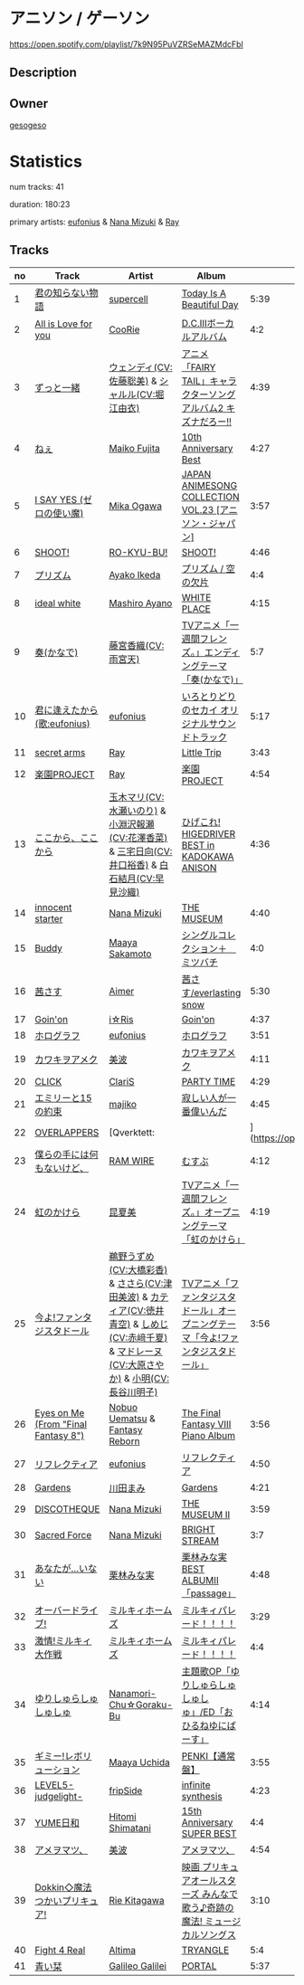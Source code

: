 # アニソン / ゲーソン
https://open.spotify.com/playlist/7k9N95PuVZRSeMAZMdcFbl

## Description


## Owner
[gesogeso](https://open.spotify.com/user/llc1xxsoknqgh69956sifvyi5)

# Statistics
num tracks: 41

duration: 180:23

primary artists: [eufonius](https://open.spotify.com/artist/4cP9sxuv6OMGWN0RrhsQjc) & [Nana Mizuki](https://open.spotify.com/artist/0W2x7650Lt2CEIIcLHXmsE) & [Ray](https://open.spotify.com/artist/7cN69jaR3jtYeBaNsiVFoN)

## Tracks
| no | Track | Artist | Album | Duration | Popularity |
| -- | ----- | ------ | ----- | -------- | ---------- |
| 1 | [君の知らない物語](https://open.spotify.com/track/4uGT6MUZagSKZ8ERNhR7Qw) | [supercell](https://open.spotify.com/artist/4Mc3zbnQx4wRb0tYg7A8sG) | [Today Is A Beautiful Day](https://open.spotify.com/album/4VeIR3f3yaDcMOnknO4LRC) | 5:39 | 0 |
| 2 | [All is Love for you](https://open.spotify.com/track/2Ty5jOAAhQcI6LksGh7F0o) | [CooRie](https://open.spotify.com/artist/3pS9G8NCv4YH3FTtAgqeUf) | [D.C.IIIボーカルアルバム](https://open.spotify.com/album/4cGvxHkHwE8ed4YldZKGsz) | 4:2 | 0 |
| 3 | [ずっと一緒](https://open.spotify.com/track/649tD14ohPVaFHRnieupjj) | [ウェンディ(CV:佐藤聡美)](https://open.spotify.com/artist/4xzQeGTZT4aqVC6LjGKy9h) & [シャルル(CV:堀江由衣)](https://open.spotify.com/artist/7fdIpAowi7T076CpOvfDWC) | [アニメ「FAIRY TAIL」キャラクターソングアルバム2 キズナだろー!!](https://open.spotify.com/album/5fmnozWvnB3vJ5FOxGRjVV) | 4:39 | 0 |
| 4 | [ねぇ](https://open.spotify.com/track/6hTrqKniNDWOoC2H6P3Is5) | [Maiko Fujita](https://open.spotify.com/artist/78umxbPFlNNgIpEztuClkP) | [10th Anniversary Best](https://open.spotify.com/album/5ZVqYdNvMyR7sVUl4STUXk) | 4:27 | 36 |
| 5 | [I SAY YES (ゼロの使い魔)](https://open.spotify.com/track/4gntxEdKoYiUkyaijQltZH) | [Mika Ogawa](https://open.spotify.com/artist/3uCIhxOdx0FN5MeGrcipBF) | [JAPAN ANIMESONG COLLECTION VOL.23 [アニソン・ジャパン]](https://open.spotify.com/album/0qCWxOKzeo1ZSGuofWw2xJ) | 3:57 | 28 |
| 6 | [SHOOT!](https://open.spotify.com/track/6elO5EQOutntcr1jvo9fAf) | [RO-KYU-BU!](https://open.spotify.com/artist/4wYkcNvXaicy52BVx4zWXS) | [SHOOT!](https://open.spotify.com/album/49DiKQqQHNqVtc9nAXd0ws) | 4:46 | 22 |
| 7 | [プリズム](https://open.spotify.com/track/4U3iM1vDPsfBsp7W0vMpmM) | [Ayako Ikeda](https://open.spotify.com/artist/5JNDexaGyXylLDla0vmbtf) | [プリズム / 空の欠片](https://open.spotify.com/album/6E6Dm5STitfxwFnXnSEjoB) | 4:4 | 0 |
| 8 | [ideal white](https://open.spotify.com/track/0eu2P08JGGDBA0zjyV27ZD) | [Mashiro Ayano](https://open.spotify.com/artist/3GnM9zjuaItYitYvN8lneJ) | [WHITE PLACE](https://open.spotify.com/album/5fajQzXGAoFCsYLGidAC3u) | 4:15 | 0 |
| 9 | [奏(かなで)](https://open.spotify.com/track/6MgA0JkDUsYeePdFIpobh0) | [藤宮香織(CV:雨宮天)](https://open.spotify.com/artist/1GX7mignhJuX5RlCHq2qlk) | [TVアニメ「一週間フレンズ。」エンディングテーマ「奏(かなで)」](https://open.spotify.com/album/0V8GpL6xcGK7d2jibnuf0G) | 5:7 | 35 |
| 10 | [君に逢えたから (歌:eufonius)](https://open.spotify.com/track/0NxH5UyNXWiaxjfzrxMQmB) | [eufonius](https://open.spotify.com/artist/4cP9sxuv6OMGWN0RrhsQjc) | [いろとりどりのセカイ オリジナルサウンドトラック](https://open.spotify.com/album/6Lau7EsQJwL0M8E6BYnyPZ) | 5:17 | 3 |
| 11 | [secret arms](https://open.spotify.com/track/2gf0opwEqL1OmIQT8WdhOJ) | [Ray](https://open.spotify.com/artist/7cN69jaR3jtYeBaNsiVFoN) | [Little Trip](https://open.spotify.com/album/3d8SAn8MpxdWlW9Y3mAfmL) | 3:43 | 0 |
| 12 | [楽園PROJECT](https://open.spotify.com/track/06xV6DYi7Y9FLF4gmT97gz) | [Ray](https://open.spotify.com/artist/7cN69jaR3jtYeBaNsiVFoN) | [楽園PROJECT](https://open.spotify.com/album/1KXpH64w1jhQwTQEGDOxWe) | 4:54 | 35 |
| 13 | [ここから、ここから](https://open.spotify.com/track/6UpUtwbt8GRFyKSJnbVFNc) | [玉木マリ(CV:水瀬いのり)](https://open.spotify.com/artist/4NWpE4yoDn3dZGq7VGZx5x) & [小淵沢報瀬(CV:花澤香菜)](https://open.spotify.com/artist/1UfJ7p7f2bGcYSkIayANn8) & [三宅日向(CV:井口裕香)](https://open.spotify.com/artist/7r3cqpsjY440vtROHi8IJL) & [白石結月(CV:早見沙織)](https://open.spotify.com/artist/0kCAiZgz2lE3XCJNUdWB4c) | [ひげこれ! HIGEDRIVER BEST in KADOKAWA ANISON](https://open.spotify.com/album/7f6XRbYMJSYFDEuyGZdXl2) | 4:36 | 26 |
| 14 | [innocent starter](https://open.spotify.com/track/1HQC4xCEMH0VZUnj4xkVFu) | [Nana Mizuki](https://open.spotify.com/artist/0W2x7650Lt2CEIIcLHXmsE) | [THE MUSEUM](https://open.spotify.com/album/0JOdN0FpOm7Z224Svf5OaT) | 4:40 | 21 |
| 15 | [Buddy](https://open.spotify.com/track/63yhabD7LEXoY6gLoI14Z2) | [Maaya Sakamoto](https://open.spotify.com/artist/4zT3gUH3Xb50swQKT4E9vw) | [シングルコレクション＋　ミツバチ](https://open.spotify.com/album/6RLHiCgqAnKz0yGIO8bDAP) | 4:0 | 23 |
| 16 | [茜さす](https://open.spotify.com/track/186AgnWxoZtRAcPk5GpWL1) | [Aimer](https://open.spotify.com/artist/0bAsR2unSRpn6BQPEnNlZm) | [茜さす/everlasting snow](https://open.spotify.com/album/78jvF1g59Lx6zK8J4IZpFU) | 5:30 | 0 |
| 17 | [Goin'on](https://open.spotify.com/track/6AOH0L4QcUhfV2RFIlPXak) | [i☆Ris](https://open.spotify.com/artist/5AT0jKTq4D7IVlXsDscmQ1) | [Goin'on](https://open.spotify.com/album/5XzVuozdpCXrhiJNlPrFJl) | 4:37 | 21 |
| 18 | [ホログラフ](https://open.spotify.com/track/0ViLkjwlxVAXhoNdMCJWI6) | [eufonius](https://open.spotify.com/artist/4cP9sxuv6OMGWN0RrhsQjc) | [ホログラフ](https://open.spotify.com/album/5F4loT967SoJpdy7ZwD3oE) | 3:51 | 0 |
| 19 | [カワキヲアメク](https://open.spotify.com/track/1gUAX2ImxDsB3YDcyxMXlB) | [美波](https://open.spotify.com/artist/1KXJUpTiNeMv93LrJbbm7G) | [カワキヲアメク](https://open.spotify.com/album/2oN5rPuojBnqH0uQMUMVAl) | 4:11 | 12 |
| 20 | [CLICK](https://open.spotify.com/track/5NvUh61ZyfYYOdadZy1LWj) | [ClariS](https://open.spotify.com/artist/5htVtReJ3NAwcAdxdHpim3) | [PARTY TIME](https://open.spotify.com/album/2YdSCOSFi7ZqZYWUPmM4xt) | 4:29 | 0 |
| 21 | [エミリーと15の約束](https://open.spotify.com/track/3JPABPMY7WakjyPUvlw9nl) | [majiko](https://open.spotify.com/artist/6HX4Jrnb0WhEv9goeGoh6p) | [寂しい人が一番偉いんだ](https://open.spotify.com/album/0DX8OC8RyxtjXpFViy7SEe) | 4:45 | 30 |
| 22 | [OVERLAPPERS](https://open.spotify.com/track/360jEr63RPF9mglyCOMVoq) | [Qverktett:||](https://open.spotify.com/artist/6kbDH4rMmz6gBm0djXCUK4) | [OVERLAPPERS](https://open.spotify.com/album/2pRI9JJCPKIUPCcI5UcII1) | 4:14 | 25 |
| 23 | [僕らの手には何もないけど、](https://open.spotify.com/track/1HKXgf65kE3CsHJghQaXgX) | [RAM WIRE](https://open.spotify.com/artist/1zrxQTnH8Y44uqm1V0EX1J) | [むすぶ](https://open.spotify.com/album/3kUiYq9FJZMfExru24lZa9) | 4:12 | 0 |
| 24 | [虹のかけら](https://open.spotify.com/track/5ZH7BKLzn6GrWj83gALmyR) | [昆夏美](https://open.spotify.com/artist/3opSWpMyyulo2Ci7sq5i5t) | [TVアニメ「一週間フレンズ。」オープニングテーマ「虹のかけら」](https://open.spotify.com/album/00xPaagPtj1CV7DhRz4YrD) | 4:19 | 26 |
| 25 | [今よ!ファンタジスタドール](https://open.spotify.com/track/75Ua1Ibca2ZdqMaEJcOp0C) | [鵜野うずめ(CV:大橋彩香)](https://open.spotify.com/artist/7Bp7jbIqyTyBa09EoNhFsK) & [ささら(CV:津田美波)](https://open.spotify.com/artist/3M9Onk85zpkLSfaicjykZK) & [カティア(CV:徳井青空)](https://open.spotify.com/artist/1ePwbwWzUIuw09Bk0dgzIW) & [しめじ(CV:赤﨑千夏)](https://open.spotify.com/artist/0IYjwWbhMCxssD62DdIZl3) & [マドレーヌ(CV:大原さやか)](https://open.spotify.com/artist/1GMC54YJZgglRXdFVVuVuO) & [小明(CV:長谷川明子)](https://open.spotify.com/artist/0OK3iuyEMfY6FzXYiATsGV) | [TVアニメ「ファンタジスタドール」オープニングテーマ「今よ!ファンタジスタドール」](https://open.spotify.com/album/4tqKFMDQy4wEQJlY54Pqzm) | 3:56 | 5 |
| 26 | [Eyes on Me (From "Final Fantasy 8")](https://open.spotify.com/track/048joyDNhObvZDIvkIcWoa) | [Nobuo Uematsu](https://open.spotify.com/artist/3V79CTgRnsDdJSTqKitROv) & [Fantasy Reborn](https://open.spotify.com/artist/17n9FtjbU3E6htpKwAsiHM) | [The Final Fantasy VIII Piano Album](https://open.spotify.com/album/42cg8apPcCDjKb2XHX1cNX) | 3:56 | 0 |
| 27 | [リフレクティア](https://open.spotify.com/track/3KkC13QwQX9R8z528ohzN6) | [eufonius](https://open.spotify.com/artist/4cP9sxuv6OMGWN0RrhsQjc) | [リフレクティア](https://open.spotify.com/album/0OOOoK2gMpnZjGmXQLUlMw) | 4:50 | 22 |
| 28 | [Gardens](https://open.spotify.com/track/5gd2ZeWDfYlVztPeSJkzXM) | [川田まみ](https://open.spotify.com/artist/5MqHx3rECV1BvBBFG3L508) | [Gardens](https://open.spotify.com/album/1n1AHkNczTWJFZjUreOagz) | 4:21 | 0 |
| 29 | [DISCOTHEQUE](https://open.spotify.com/track/4i9D1GN4xtGXiYRgx7mfl9) | [Nana Mizuki](https://open.spotify.com/artist/0W2x7650Lt2CEIIcLHXmsE) | [THE MUSEUM II](https://open.spotify.com/album/5fgkBCPsotW9RSTYSKnaUN) | 3:59 | 41 |
| 30 | [Sacred Force](https://open.spotify.com/track/2PoIB3gqN5EREhzyp2AYQm) | [Nana Mizuki](https://open.spotify.com/artist/0W2x7650Lt2CEIIcLHXmsE) | [BRIGHT STREAM](https://open.spotify.com/album/0XDdDSPWk1o4qcUDkAETMb) | 3:7 | 23 |
| 31 | [あなたが…いない](https://open.spotify.com/track/6YrxRt4YTqZuoOLqq9yPrg) | [栗林みな実](https://open.spotify.com/artist/4HqHuqNCbQAqxAzzDZwpvz) | [栗林みな実 BEST ALBUMⅡ「passage」](https://open.spotify.com/album/5aEJ7p7Jb3iAnoN2jvDNNn) | 4:48 | 21 |
| 32 | [オーバードライブ!](https://open.spotify.com/track/2o42fb9KugVJkilt0lHfh4) | [ミルキィホームズ](https://open.spotify.com/artist/4XgSkyo3tmEoKYYBzFhyQu) | [ミルキィパレード！！！！](https://open.spotify.com/album/2oJ7UAPPO4v1H5HuVtyPlt) | 3:29 | 0 |
| 33 | [激情!ミルキィ大作戦](https://open.spotify.com/track/0VJ41HvGGb2jwdaissA9Gw) | [ミルキィホームズ](https://open.spotify.com/artist/4XgSkyo3tmEoKYYBzFhyQu) | [ミルキィパレード！！！！](https://open.spotify.com/album/2oJ7UAPPO4v1H5HuVtyPlt) | 4:4 | 0 |
| 34 | [ゆりしゅらしゅしゅしゅ](https://open.spotify.com/track/7oiXIwT1rPafKfAvtEX7SC) | [Nanamori-Chu☆Goraku-Bu](https://open.spotify.com/artist/7lHxn2a12AG79OCsoFIWuj) | [主題歌OP「ゆりしゅらしゅしゅしゅ」/ED「おひるねゆにばーす」](https://open.spotify.com/album/5a3EPDNBsK2SU2pGCZKLMk) | 4:14 | 13 |
| 35 | [ギミー!レボリューション](https://open.spotify.com/track/1iWzBC9N65g0kGSosHaeUs) | [Maaya Uchida](https://open.spotify.com/artist/4hJl41jTq14yNuc1f3bLe6) | [PENKI【通常盤】](https://open.spotify.com/album/1S3RsyQL3xrzs4BYZlu2DZ) | 3:55 | 33 |
| 36 | [LEVEL5-judgelight-](https://open.spotify.com/track/6mN9tHvsUX52mUyVNuoxGt) | [fripSide](https://open.spotify.com/artist/7ucOhItVkxNqunNLo8AkzN) | [infinite synthesis](https://open.spotify.com/album/3vS64xtPJBh10Bdidar5qj) | 4:23 | 2 |
| 37 | [YUME日和](https://open.spotify.com/track/170rhyB82LbmK3e9tQwzWA) | [Hitomi Shimatani](https://open.spotify.com/artist/34eavfJpWV3DnvwqOmml18) | [15th Anniversary SUPER BEST](https://open.spotify.com/album/5GFyCiuphi6wzI1r0NRtaH) | 4:4 | 45 |
| 38 | [アメヲマツ、](https://open.spotify.com/track/0UtSPZyW63m5ZHODCwhakB) | [美波](https://open.spotify.com/artist/1KXJUpTiNeMv93LrJbbm7G) | [アメヲマツ、](https://open.spotify.com/album/0vCLZOQMDgPCcwMycFCLks) | 4:54 | 52 |
| 39 | [Dokkin◇魔法つかいプリキュア!](https://open.spotify.com/track/4bPxf7nl5WFin5tinBIdqX) | [Rie Kitagawa](https://open.spotify.com/artist/5gUgmKBGwuJUJfdkdvtWTm) | [映画 プリキュアオールスターズ みんなで歌う♪奇跡の魔法! ミュージカルソングス](https://open.spotify.com/album/2Obkj9k5zoqdID4BOAluUk) | 3:10 | 8 |
| 40 | [Fight 4 Real](https://open.spotify.com/track/7dC1IOEeqCNEXd3fvJjHpq) | [Altima](https://open.spotify.com/artist/4m8EQCzawO944K6vdFpxs0) | [TRYANGLE](https://open.spotify.com/album/3JPHK5RZPIoGpC6C78LPCk) | 5:4 | 21 |
| 41 | [青い栞](https://open.spotify.com/track/3fCO1n6l7yekcNRDRkoJJ4) | [Galileo Galilei](https://open.spotify.com/artist/7p2S6p9yYGhJTtbTQFnsYZ) | [PORTAL](https://open.spotify.com/album/1WJkB7MN6rgPIEO08aa6vI) | 5:37 | 49 |
        
